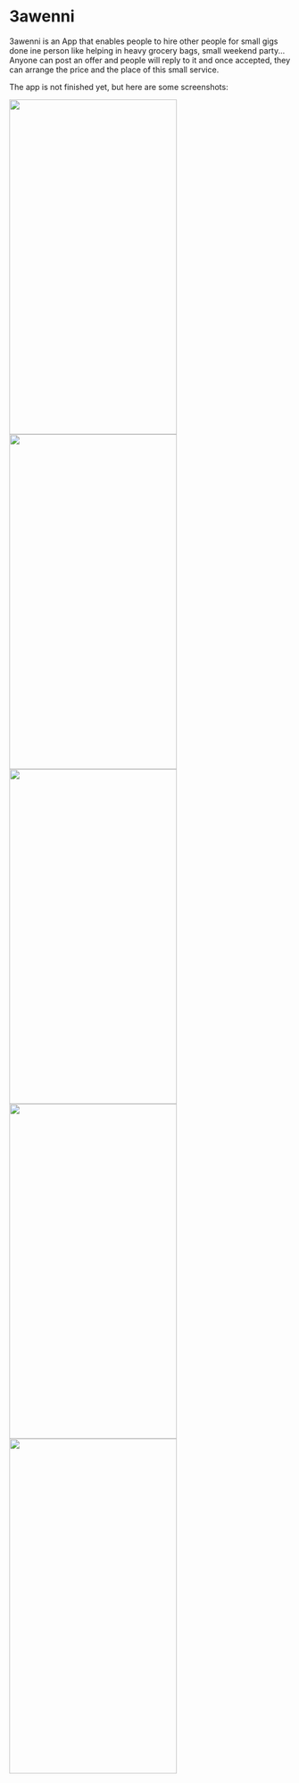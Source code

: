 # 3awenni

3awenni is an App that enables people to hire other people for small gigs done ine person like helping in heavy grocery bags, small weekend party... Anyone can post an offer and people will reply to it and once accepted, they can arrange the price and the place of this small service.

The app is not finished yet, but here are some screenshots:

<img src="https://user-images.githubusercontent.com/8702105/163650672-ee5b0d98-5e34-47e6-becb-ea07e94c031a.jpg" width="300" height="600"> <img src="https://user-images.githubusercontent.com/8702105/163650676-3ed077c2-52fc-4986-9b18-6fd5bf25efcc.jpg" width="300" height="600"> <img src="https://user-images.githubusercontent.com/8702105/163650686-7982b2ad-831b-4a8e-91ba-20e8a34f3e60.jpg" width="300" height="600"> <img src="https://user-images.githubusercontent.com/8702105/163650689-5e378a2b-0a1d-4be3-90a8-a420e95df02a.jpg" width="300" height="600"> <img src="https://user-images.githubusercontent.com/8702105/163650694-b6560283-677e-41f8-917e-7818acc9b1d0.jpg" width="300" height="600">
